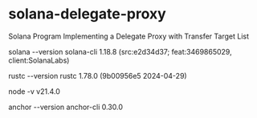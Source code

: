 # solana-delegate-proxy
Solana Program Implementing a Delegate Proxy with Transfer Target List

solana --version
solana-cli 1.18.8 (src:e2d34d37; feat:3469865029, client:SolanaLabs)

rustc --version
rustc 1.78.0 (9b00956e5 2024-04-29)

node -v
v21.4.0

anchor --version
anchor-cli 0.30.0